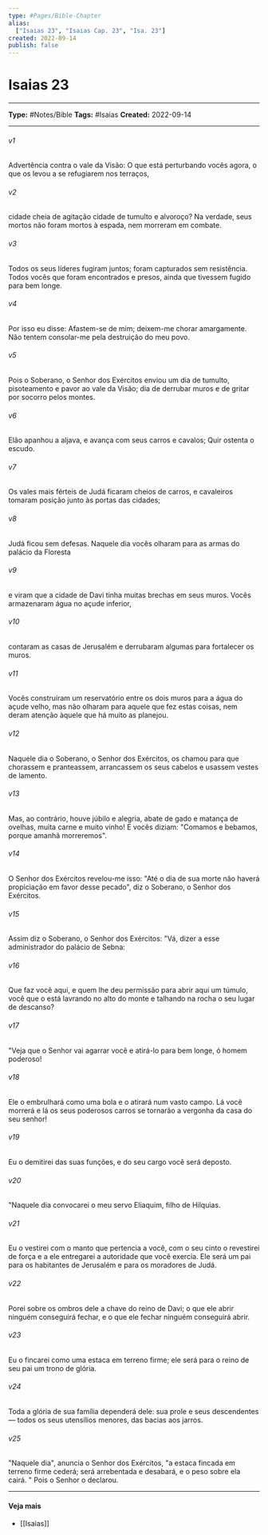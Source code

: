 ```yaml
---
type: #Pages/Bible-Chapter
alias:
  ["Isaias 23", "Isaias Cap. 23", "Isa. 23"]
created: 2022-09-14
publish: false
---
```


# Isaias 23

---

**Type:** #Notes/Bible
**Tags:** #Isaias
**Created:** 2022-09-14

---

###### v1
Advertência contra o vale da Visão: O que está perturbando vocês agora, o que os levou a se refugiarem nos terraços,
###### v2
cidade cheia de agitação cidade de tumulto e alvoroço? Na verdade, seus mortos não foram mortos à espada, nem morreram em combate.
###### v3
Todos os seus líderes fugiram juntos; foram capturados sem resistência. Todos vocês que foram encontrados e presos, ainda que tivessem fugido para bem longe.
###### v4
Por isso eu disse: Afastem-se de mim; deixem-me chorar amargamente. Não tentem consolar-me pela destruição do meu povo.
###### v5
Pois o Soberano, o Senhor dos Exércitos enviou um dia de tumulto, pisoteamento e pavor ao vale da Visão; dia de derrubar muros e de gritar por socorro pelos montes.
###### v6
Elão apanhou a aljava, e avança com seus carros e cavalos; Quir ostenta o escudo.
###### v7
Os vales mais férteis de Judá ficaram cheios de carros, e cavaleiros tomaram posição junto às portas das cidades;
###### v8
Judá ficou sem defesas. Naquele dia vocês olharam para as armas do palácio da Floresta
###### v9
e viram que a cidade de Davi tinha muitas brechas em seus muros. Vocês armazenaram água no açude inferior,
###### v10
contaram as casas de Jerusalém e derrubaram algumas para fortalecer os muros.
###### v11
Vocês construíram um reservatório entre os dois muros para a água do açude velho, mas não olharam para aquele que fez estas coisas, nem deram atenção àquele que há muito as planejou.
###### v12
Naquele dia o Soberano, o Senhor dos Exércitos, os chamou para que chorassem e pranteassem, arrancassem os seus cabelos e usassem vestes de lamento.
###### v13
Mas, ao contrário, houve júbilo e alegria, abate de gado e matança de ovelhas, muita carne e muito vinho! E vocês diziam: "Comamos e bebamos, porque amanhã morreremos".
###### v14
O Senhor dos Exércitos revelou-me isso: "Até o dia de sua morte não haverá propiciação em favor desse pecado", diz o Soberano, o Senhor dos Exércitos.
###### v15
Assim diz o Soberano, o Senhor dos Exércitos: "Vá, dizer a esse administrador do palácio de Sebna:
###### v16
Que faz você aqui, e quem lhe deu permissão para abrir aqui um túmulo, você que o está lavrando no alto do monte e talhando na rocha o seu lugar de descanso?
###### v17
"Veja que o Senhor vai agarrar você e atirá-lo para bem longe, ó homem poderoso!
###### v18
Ele o embrulhará como uma bola e o atirará num vasto campo. Lá você morrerá e lá os seus poderosos carros se tornarão a vergonha da casa do seu senhor!
###### v19
Eu o demitirei das suas funções, e do seu cargo você será deposto.
###### v20
"Naquele dia convocarei o meu servo Eliaquim, filho de Hilquias.
###### v21
Eu o vestirei com o manto que pertencia a você, com o seu cinto o revestirei de força e a ele entregarei a autoridade que você exercia. Ele será um pai para os habitantes de Jerusalém e para os moradores de Judá.
###### v22
Porei sobre os ombros dele a chave do reino de Davi; o que ele abrir ninguém conseguirá fechar, e o que ele fechar ninguém conseguirá abrir.
###### v23
Eu o fincarei como uma estaca em terreno firme; ele será para o reino de seu pai um trono de glória.
###### v24
Toda a glória de sua família dependerá dele: sua prole e seus descendentes — todos os seus utensílios menores, das bacias aos jarros.
###### v25
"Naquele dia", anuncia o Senhor dos Exércitos, "a estaca fincada em terreno firme cederá; será arrebentada e desabará, e o peso sobre ela cairá. " Pois o Senhor o declarou.


---

#### Veja mais

- [[Isaias]]
